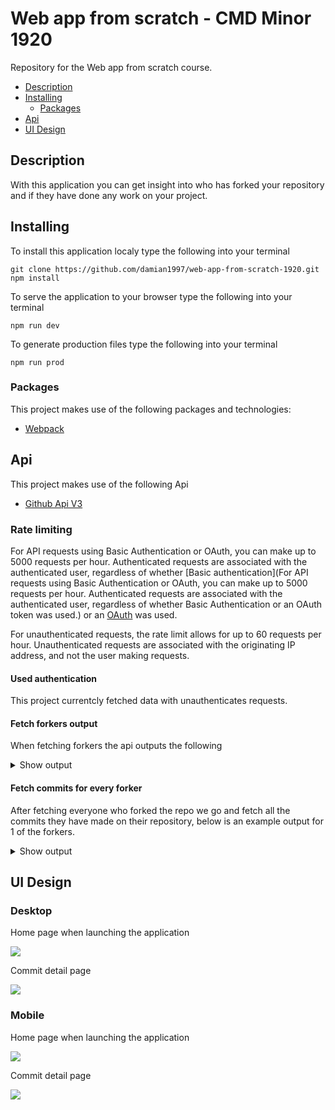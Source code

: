 # Web app from scratch - CMD Minor 1920
Repository for the Web app from scratch course.

* [Description](#description)
* [Installing](#installing)
	* [Packages](#packages)
* [Api](#api)
* [UI Design](#ui-design)

## Description
With this application you can get insight into who has forked your repository and if they have done any work on your project.

## Installing

To install this application localy type the following into your terminal
```
git clone https://github.com/damian1997/web-app-from-scratch-1920.git
npm install
```

To serve the application to your browser type the following into your terminal
```
npm run dev
```

To generate production files type the following into your terminal
```
npm run prod
```

### Packages
This project makes use of the following packages and technologies:
* [Webpack](https://webpack.js.org/)

## Api
This project makes use of the following Api
* [Github Api V3](https://developer.github.com/v3/)

### Rate limiting
For API requests using Basic Authentication or OAuth, you can make up to 5000 requests per hour. Authenticated requests are associated with the authenticated user, regardless of whether [Basic authentication](For API requests using Basic Authentication or OAuth, you can make up to 5000 requests per hour. Authenticated requests are associated with the authenticated user, regardless of whether Basic Authentication or an OAuth token was used.) or an [OAuth](https://developer.github.com/v3/#oauth2-token-sent-in-a-header) was used.

For unauthenticated requests, the rate limit allows for up to 60 requests per hour. Unauthenticated requests are associated with the originating IP address, and not the user making requests.

#### Used authentication
This project currentcly fetched data with unauthenticates requests.

#### Fetch forkers output
When fetching forkers the api outputs the following

<details>
 <summary>Show output</summary>

 ```json

 [
    {
        "gitusername": "meessour",
        "repository": "web-app-from-scratch-1920"
    },
    {
        "gitusername": "DanielvandeVelde",
        "repository": "web-app-from-scratch-1920"
    },
    {
        "gitusername": "Jaouad90",
        "repository": "GarbageScraper"
    },
    {
        "gitusername": "TimTerwijn",
        "repository": "web-app-from-scratch-1920"
    },
    {
        "gitusername": "LarsBreuren",
        "repository": "web-app-from-scratch-1920"
    },
    {
        "gitusername": "heralt",
        "repository": "web-app-from-scratch-1920"
    },
    {
        "gitusername": "lennartdeknikker",
        "repository": "web-app-from-scratch-1920"
    },
    {
        "gitusername": "thijsbordewijk",
        "repository": "web-app-from-scratch-1920"
    },
    {
        "gitusername": "Mokerstier",
        "repository": "web-app-from-scratch-1920"
    },
    {
        "gitusername": "randy554",
        "repository": "web-app-from-scratch-1920"
    },
    {
        "gitusername": "Zeijls",
        "repository": "web-app-from-scratch-1920"
    },
    {
        "gitusername": "TomasS666",
        "repository": "web-app-from-scratch-1920"
    },
    {
        "gitusername": "MohamadAlGhorani",
        "repository": "web-app-from-scratch-1920"
    },
    {
        "gitusername": "mordock",
        "repository": "web-app-from-scratch-1920"
    },
    {
        "gitusername": "ReiniervanLimpt",
        "repository": "web-app-from-scratch-1920"
    },
    {
        "gitusername": "Coenmathijssen",
        "repository": "web-app-from-scratch-1920"
    },
    {
        "gitusername": "charder001",
        "repository": "web-app-from-scratch-1920"
    },
    {
        "gitusername": "jenniferslagt",
        "repository": "web-app-from-scratch-1920"
    },
    {
        "gitusername": "Ramon96",
        "repository": "web-app-from-scratch-1920"
    },
    {
        "gitusername": "iSirThijs",
        "repository": "web-app-from-scratch-1920"
    },
    {
        "gitusername": "marissaverdonck",
        "repository": "web-app-from-scratch-1920"
    },
    {
        "gitusername": "martendebruijn",
        "repository": "web-app-from-scratch-1920"
    },
    {
        "gitusername": "CountNick",
        "repository": "web-app-from-scratch-1920"
    },
    {
        "gitusername": "Stanargy",
        "repository": "web-app-from-scratch-1920"
    },
    {
        "gitusername": "qiubee",
        "repository": "web-app-from-scratch-1920"
    },
    {
        "gitusername": "robert-hoekstra",
        "repository": "web-app-from-scratch-1920"
    },
    {
        "gitusername": "Aidan98",
        "repository": "web-app-from-scratch-1920"
    },
    {
        "gitusername": "tnanhekhan",
        "repository": "web-app-from-scratch-1920"
    },
    {
        "gitusername": "gijslaarman",
        "repository": "web-app-from-scratch-1920"
    },
    {
        "gitusername": "MonikaaS",
        "repository": "web-app-from-scratch-1920"
    }
]

 ```
</details>

#### Fetch commits for every forker
After fetching everyone who forked the repo we go and fetch all the commits they have made on their repository, below is an example output for 1 of the forkers.

<details>
 <summary>Show output</summary>

 ```json

 {
    "gitusername": "meessour",
    "repository": "web-app-from-scratch-1920",
    "commits": [
        {
            "sha": "73cac56178a0549a5a2d4f29f001f99a13ffb577",
            "node_id": "MDY6Q29tbWl0MjM4MDMxNDU1OjczY2FjNTYxNzhhMDU0OWE1YTJkNGYyOWYwMDFmOTlhMTNmZmI1Nzc=",
            "commit": {
                "author": {
                    "name": "msourHvA",
                    "email": "meessour@gmail.com",
                    "date": "2020-02-11T19:29:58Z"
                },
                "committer": {
                    "name": "msourHvA",
                    "email": "meessour@gmail.com",
                    "date": "2020-02-11T19:29:58Z"
                },
                "message": "Added routing. Added show songs of artist on click. Fixed visuals",
                "tree": {
                    "sha": "77e8eec5096cca51029ad7bcf44d96e4d1f7f5ae",
                    "url": "https://api.github.com/repos/meessour/web-app-from-scratch-1920/git/trees/77e8eec5096cca51029ad7bcf44d96e4d1f7f5ae"
                },
                "url": "https://api.github.com/repos/meessour/web-app-from-scratch-1920/git/commits/73cac56178a0549a5a2d4f29f001f99a13ffb577",
                "comment_count": 0,
                "verification": {
                    "verified": false,
                    "reason": "unsigned",
                    "signature": null,
                    "payload": null
                }
            },
            "url": "https://api.github.com/repos/meessour/web-app-from-scratch-1920/commits/73cac56178a0549a5a2d4f29f001f99a13ffb577",
            "html_url": "https://github.com/meessour/web-app-from-scratch-1920/commit/73cac56178a0549a5a2d4f29f001f99a13ffb577",
            "comments_url": "https://api.github.com/repos/meessour/web-app-from-scratch-1920/commits/73cac56178a0549a5a2d4f29f001f99a13ffb577/comments",
            "author": {
                "login": "meessour",
                "id": 32935392,
                "node_id": "MDQ6VXNlcjMyOTM1Mzky",
                "avatar_url": "https://avatars3.githubusercontent.com/u/32935392?v=4",
                "gravatar_id": "",
                "url": "https://api.github.com/users/meessour",
                "html_url": "https://github.com/meessour",
                "followers_url": "https://api.github.com/users/meessour/followers",
                "following_url": "https://api.github.com/users/meessour/following{/other_user}",
                "gists_url": "https://api.github.com/users/meessour/gists{/gist_id}",
                "starred_url": "https://api.github.com/users/meessour/starred{/owner}{/repo}",
                "subscriptions_url": "https://api.github.com/users/meessour/subscriptions",
                "organizations_url": "https://api.github.com/users/meessour/orgs",
                "repos_url": "https://api.github.com/users/meessour/repos",
                "events_url": "https://api.github.com/users/meessour/events{/privacy}",
                "received_events_url": "https://api.github.com/users/meessour/received_events",
                "type": "User",
                "site_admin": false
            },
            "committer": {
                "login": "meessour",
                "id": 32935392,
                "node_id": "MDQ6VXNlcjMyOTM1Mzky",
                "avatar_url": "https://avatars3.githubusercontent.com/u/32935392?v=4",
                "gravatar_id": "",
                "url": "https://api.github.com/users/meessour",
                "html_url": "https://github.com/meessour",
                "followers_url": "https://api.github.com/users/meessour/followers",
                "following_url": "https://api.github.com/users/meessour/following{/other_user}",
                "gists_url": "https://api.github.com/users/meessour/gists{/gist_id}",
                "starred_url": "https://api.github.com/users/meessour/starred{/owner}{/repo}",
                "subscriptions_url": "https://api.github.com/users/meessour/subscriptions",
                "organizations_url": "https://api.github.com/users/meessour/orgs",
                "repos_url": "https://api.github.com/users/meessour/repos",
                "events_url": "https://api.github.com/users/meessour/events{/privacy}",
                "received_events_url": "https://api.github.com/users/meessour/received_events",
                "type": "User",
                "site_admin": false
            },
            "parents": [
                {
                    "sha": "a90db6d862f4d58b444e251aa00671d364d716ba",
                    "url": "https://api.github.com/repos/meessour/web-app-from-scratch-1920/commits/a90db6d862f4d58b444e251aa00671d364d716ba",
                    "html_url": "https://github.com/meessour/web-app-from-scratch-1920/commit/a90db6d862f4d58b444e251aa00671d364d716ba"
                }
            ]
		},
    ]
}

 ```

 </details>

## UI Design

### Desktop

Home page when launching the application

<img src="./src/images/github/desktopdesign-overview.png">

Commit detail page

<img src="./src/images/github/desktopdesign-detail.png">

### Mobile

Home page when launching the application

<img src="./src/images/github/mobiledesign-wafs.png">

Commit detail page

<img src="./src/images/github/mobiledesign-detailpage.png">
<!-- Add a link to your live demo in Github Pages 🌐-->

<!-- ☝️ replace this description with a description of your own work -->

<!-- replace the code in the /docs folder with your own, so you can showcase your work with GitHub Pages 🌍 -->

<!-- Add a nice poster image here at the end of the week, showing off your shiny frontend 📸 -->

<!-- Maybe a table of contents here? 📚 -->

<!-- How about a section that describes how to install this project? 🤓 -->

<!-- ...but how does one use this project? What are its features 🤔 -->

<!-- What external data source is featured in your project and what are its properties 🌠 -->

<!-- Maybe a checklist of done stuff and stuff still on your wishlist? ✅ -->

<!-- How about a license here? 📜 (or is it a licence?) 🤷 -->
